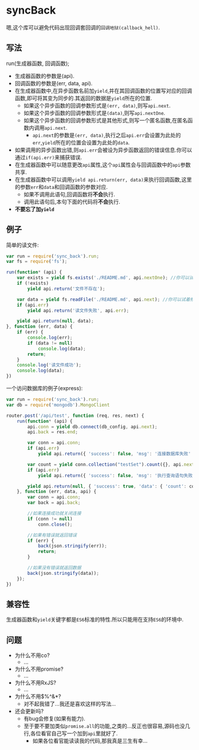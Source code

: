 # syncBack
嗯,这个库可以避免代码出现回调套回调的`回调地狱(callback_hell)`.

## 写法
run(生成器函数, 回调函数);
* 生成器函数的参数是(api).
* 回调函数的参数是(err, data, api).
* 在生成器函数中,在异步函数名前加`yield`,并在其回调函数的位置写对应的回调函数,即可将其变为同步的.其返回的数据是`yield`所在的位置.
    * 如果这个异步函数的回调参数形式是`(err, data)`,则写`api.next`.
    * 如果这个异步函数的回调参数形式是`(data)`,则写`api.nextOne`.
    * 如果这个异步函数的回调参数形式是其他形式,则写一个匿名函数,在匿名函数内调用`api.next`.
        * `api.next`的参数是`(err, data)`,执行之后`api.err`会设置为此处的`err`,`yield`所在的位置会设置为此处的`data`.
* 如果调用的异步函数出错,则`api.err`会被设为异步函数返回的错误信息.你可以通过`if(api.err)`来捕获错误.
* 在生成器函数中可以随意更改`api`属性,这个`api`属性会与回调函数中的`api`参数共享.
* 在生成器函数中可以调用`yield api.return(err, data)`来执行回调函数,这里的参数`err`和`data`和回调函数的参数对应.
    * 如果不调用此语句,回调函数将**不会**执行.
    * 调用此语句后,本句下面的代码将**不会**执行.
* **不要忘了加`yield`**

## 例子
简单的读文件:
```JavaScript
var run = require('sync_back').run;
var fs = require('fs');

run(function* (api) {
    var exists = yield fs.exists('./README.md', api.nextOne); //你可以试着修改文件名来模拟出错的情况
    if (!exists)
        yield api.return('文件不存在');

    var data = yield fs.readFile('./README.md', api.next); //你可以试着修改文件名来模拟出错的情况
    if (api.err)
        yield api.return('读文件失败', api.err);

    yield api.return(null, data);
}, function (err, data) {
    if (err) {
        console.log(err);
        if (data != null)
            console.log(data);
        return;
    }
    console.log('读文件成功');
    console.log(data);
})
```
一个访问数据库的例子(express):
```JavaScript
var run = require('sync_back').run;
var db = require('mongodb').MongoClient

router.post('/api/test', function (req, res, next) {
    run(function* (api) {
        api.conn = yield db.connect(db_config, api.next);
        api.back = res.end;

        var conn = api.conn;
        if (api.err)
            yield api.return({ 'success': false, 'msg': '连接数据库失败' });

        var count = yield conn.collection("testSet").count({}, api.next);
        if (api.err)
            yield api.return({ 'success': false, 'msg': '执行查询语句失败' });

        yield api.return(null, { 'success': true, 'data': { 'count': count } });
    }, function (err, data, api) {
        var conn = api.conn;
        var back = api.back;

        //如果连接成功就关闭连接
        if (conn != null)
            conn.close();

        //如果有错误就返回错误
        if (err) {
            back(json.stringify(err));
            return;
        }

        //如果没有错误就返回数据
        back(json.stringify(data));
    });
})
```

## 兼容性
生成器函数和`yield`关键字都是`ES6`标准的特性.所以只能用在支持`ES6`的环境中.

## 问题
* 为什么不用co?
    * ...
* 为什么不用promise?
    * ...
* 为什么不用RxJS?
    * ...
* 为什么不用$%^&*?
    * 对不起我错了...我还是喜欢这样的写法...
* 还会更新吗?
    * 有bug会修复(如果有能力).
    * 至于要不要加类似`promise.all`的功能,之类的...反正也很容易,源码也没几行,各位看官自己写一个加到`api`里就好了.
        * 如果各位看官能读读我的代码,那我真是三生有幸...